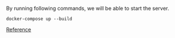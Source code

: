 By running following commands, we will be able to start the server.

`docker-compose up --build`

[Reference](https://medium.com/@riken.mehta/full-stack-tutorial-flask-react-docker-420da3543c91)
